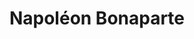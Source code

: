 ---
title: Napoléon Bonaparte
name: Napoléon Bonaparte
alias: Napoleon
group: Hochadel
info: Kaiser von Frankreich
priority: 1
---